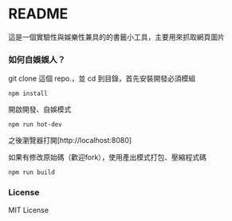 # README #

這是一個實驗性與娛樂性兼具的的書籤小工具，主要用來抓取網頁圖片

### 如何自娛娛人？ ###

git clone 這個 repo.，並 cd 到目錄，首先安裝開發必須模組
```text
npm install
```


開啟開發、自娛模式
```text
npm run hot-dev
```
之後瀏覽器打開[http://localhost:8080]


如果有修改原始碼（歡迎fork），使用產出模式打包、壓縮程式碼 
```text
npm run build
```

### License ###
MIT License